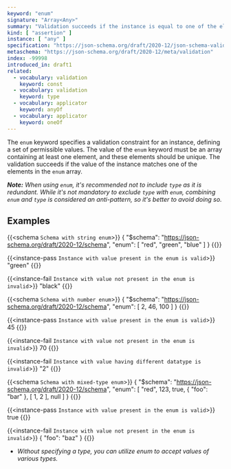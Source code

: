 ```yaml
---
keyword: "enum"
signature: "Array<Any>"
summary: "Validation succeeds if the instance is equal to one of the elements in this keyword's array value."
kind: [ "assertion" ]
instance: [ "any" ]
specification: "https://json-schema.org/draft/2020-12/json-schema-validation.html#section-6.1.2"
metaschema: "https://json-schema.org/draft/2020-12/meta/validation"
index: -99998
introduced_in: draft1
related:
  - vocabulary: validation
    keyword: const
  - vocabulary: validation
    keyword: type
  - vocabulary: applicator
    keyword: anyOf
  - vocabulary: applicator
    keyword: oneOf
---
```


The `enum` keyword specifies a validation constraint for an instance, defining a set of permissible values. The value of the `enum` keyword must be an array containing at least one element, and these elements should be unique. The validation succeeds if the value of the instance matches one of the elements in the `enum` array.

_**Note:** When using  `enum`, it's recommended not to include `type` as it is redundant. While it's not mandatory to exclude `type` with `enum`, combining `enum` and `type` is considered an anti-pattern, so it's better to avoid doing so._

## Examples

{{<schema `Schema with string enum`>}}
{
  "$schema": "https://json-schema.org/draft/2020-12/schema",
  "enum": [ "red", "green", "blue" ]
}
{{</schema>}}

{{<instance-pass `Instance with value present in the enum is valid`>}}
"green"
{{</instance-pass>}}

{{<instance-fail `Instance with value not present in the enum is invalid`>}}
"black"
{{</instance-fail>}}

{{<schema `Schema with number enum`>}}
{
  "$schema": "https://json-schema.org/draft/2020-12/schema",
"enum": [ 2, 46, 100 ]
}
{{</schema>}}

{{<instance-pass `Instance with value present in the enum is valid`>}}
45
{{</instance-pass>}}

{{<instance-fail `Instance with value not present in the enum is invalid`>}}
70
{{</instance-fail>}}

{{<instance-fail `Instance with value having different datatype is invalid`>}}
"2"
{{</instance-fail>}}

{{<schema `Schema with mixed-type enum`>}}
{
  "$schema": "https://json-schema.org/draft/2020-12/schema",
  "enum": [ "red", 123, true, { "foo": "bar" }, [ 1, 2 ], null ]
}
{{</schema>}}

{{<instance-pass `Instance with value present in the enum is valid`>}}
true
{{</instance-pass>}}

{{<instance-fail `Instance with value not present in the enum is invalid`>}}
{ "foo": "baz" }
{{</instance-fail>}}
-  _Without specifying a type, you can utilize enum to accept values of various types._
